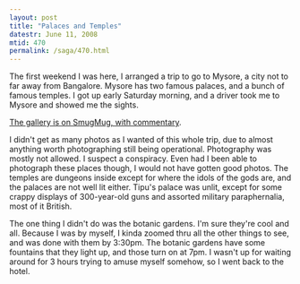 ```yaml
---
layout: post
title: "Palaces and Temples"
datestr: June 11, 2008
mtid: 470
permalink: /saga/470.html
---
```


The first weekend I was here, I arranged a trip to go to Mysore, a city not to far away from Bangalore.  Mysore has two famous palaces, and a bunch of famous temples.  I got up early Saturday morning, and a driver took me to Mysore and showed me the sights.

<a href="http://wookie.smugmug.com/gallery/5295500_9V8vz/1/322950790_NDzVD">The gallery is on SmugMug, with commentary</a>.

I didn't get as many photos as I wanted of this whole trip, due to almost anything worth photographing still being operational.  Photography was mostly not allowed.  I suspect a conspiracy.  Even had I been able to photograph these places though, I would not have gotten good photos.  The temples are dungeons inside except for where the idols of the gods are, and the palaces are not well lit either.  Tipu's palace was unlit, except for some crappy displays of 300-year-old guns and assorted military paraphernalia, most of it British.

The one thing I didn't do was the botanic gardens.  I'm sure they're cool and all.  Because I was by myself, I kinda zoomed thru all the other things to see, and was done with them by 3:30pm.  The botanic gardens have some fountains that they light up, and those turn on at 7pm.  I wasn't up for waiting around for 3 hours trying to amuse myself somehow, so I went back to the hotel.


